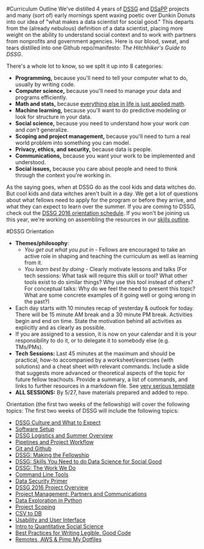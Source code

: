 #Curriculum Outline
We've distilled 4 years of [DSSG](http://dssg.uchicago.edu/) and [DSaPP](http://dsapp.uchicago.edu/) projects and many (sort of) early mornings spent waxing poetic over Dunkin Donuts into our idea of "what makes a data scientist for social good." This departs from the (already nebulous) definition of a data scientist, placing more weight on the ability to understand social context and to work with partners from nonprofits and government agencies. Here is our blood, sweat, and tears distilled into one Github repo/manifesto: *The Hitchhiker's Guide to DSSG*.

There's a whole lot to know, so we split it up into 8 categories: 
- **Programming,** because you'll need to tell your computer what to do, usually by writing code. 
- **Computer science,** because you'll need to manage your data and programs efficiently.  
- **Math and stats,** because [everything else in life is just applied math](https://xkcd.com/435/).
- **Machine learning,** because you'll want to do predictive modeling or look for structure in your data.
- **Social science,** because you need to understand how your work *can* and *can't* generalize.
- **Scoping and project management,** because you'll need to turn a real world problem into something you can model.   
- **Privacy, ethics, and security,** because data is people.
- **Communications,** because you want your work to be implemented and understood.
- **Social issues,** because you care about people and need to think through the context you're working in.


As the saying goes, when at DSSG do as the cool kids and data witches do. But cool kids and data witches aren't built in a day. We get a lot of questions about what fellows need to apply for the program or before they arrive, and what they can expect to learn over the summer. If you are coming to DSSG, check out the [DSSG 2016 orientation schedule](#orientation-2016). If you won't be joining us this year, we're working on assembling the resources in our [skills outline](skills-you-need.md).


#DSSG Orientation

- **Themes/philosophy**:
   - *You get out what you put in* - Fellows are encouraged to take an active role in shaping and teaching the curriculum as well as learning from it. 
   - *You learn best by doing* - Clearly motivate lessons and talks (For tech sessions: What task will require this skill or tool? What other tools exist to do similar things? Why use this tool instead of others? For conceptual talks: Why do we feel the need to present this topic? What are some concrete examples of it going well or going wrong in the past?)
- Each day starts with 10 minutes recap of yesterday & outlook for today. There will be 15 minute AM break and a 30 minute PM break. Activities begin and end on time. State the motivation behind all activities as explicitly and as clearly as possible.
- If you are assigned to a session, it is now on your calendar and it is your responsibility to do it, or to delegate it to somebody else (e.g. TMs/PMs).
- **Tech Sessions:** Last 45 minutes at the maximum and should be practical, how-to accompanied by a worksheet/exercises (with solutions) and a cheat sheet with relevant commands. Include a slide that suggests more advanced or theoretical aspects of the topic for future fellow teachouts. Provide a summary, a list of commands, and links to further resources in a markdown file. See [very serious template](tech-tutorials/tutorialtemplate/)
- **ALL SESSIONS:** By 5/27, have materials prepared and added to repo. 

Orientation (the first two weeks of the fellowship) will cover the following topics:
The first two weeks of DSSG will include the following topics: 
- [DSSG Culture and What to Expect](dssg-knowledge/logistics)
- [Software Setup](tech-tutorials/softwaresetup)
- [DSSG Logistics and Summer Overview](dssg-knowledge/logistics)
- [Pipelines and Project Workflow](dssg-knowledge/pipelines)
- [Git and Github](tech-tutorials/gitandgithub)
- [DSSG: Making the Fellowship](dssg-knowledge/makingthefellowship)
- [DSSG: Skills You Need to do Data Science for Social Good](dssg-knowledge/skillsyouneed)
- [DSSG: The Work We Do](dssg-knowledge/workwedo)
- [Command Line Tools](tech-tutorials/commandlinetools)
- [Data Security Primer](tech-tutorials/datasecurityprimer)
- [DSSG 2016 Project Overview](dssg-knowledge/projectoverview)
- [Project Management: Partners and Communications](dssg-knowledge/projectmanagement)
- [Data Exploration in Python](tech-tutorials/dataexplorationpython)
- [Project Scoping](dssg-knowledge/projectscoping)
- [CSV to DB](tech-tutorials/csvtodb)
- [Usability and User Interface](tech-tutorials/usabilityandinterfaces/)
- [Intro to Quantitative Social Science](dssg-knowledge/quantsocialscience/)
- [Best Practices for Writing Legible, Good Code](dssg-knowledge/bestpractices/)
- [Remotes, AWS & Pimp My Dotfiles](tech-tutorials/pimpmydotfiles/)
